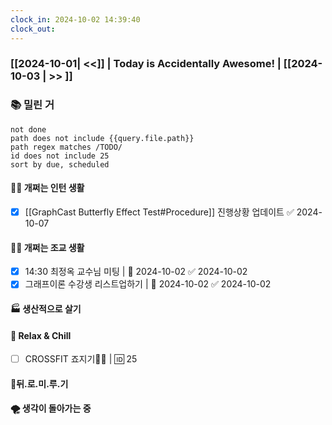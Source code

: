 ```yaml
---
clock_in: 2024-10-02 14:39:40
clock_out: 
---
```

### [[2024-10-01| <<]] | **Today is Accidentally Awesome!** | [[2024-10-03 | >> ]]

### 📚 밀린 거
```tasks
not done 
path does not include {{query.file.path}}
path regex matches /TODO/
id does not include 25
sort by due, scheduled
```

#### 🤦‍♂️ 개쩌는 인턴 생활
- [x] [[GraphCast Butterfly Effect Test#Procedure]] 진행상황 업데이트 ✅ 2024-10-07

#### 👨‍🏫 개쩌는 조교 생활
- [x] 14:30 최정옥 교수님 미팅 | 📅 2024-10-02 ✅ 2024-10-02
- [x] 그래프이론 수강생 리스트업하기 | 📅 2024-10-02 ✅ 2024-10-02

#### 🏭 생산적으로 살기

#### 🍻 Relax & Chill 
- [ ] CROSSFIT 죠지기🏋️‍♀️ | 🆔 25


#### 💨뒤.로.미.루.기

#### 🌪 생각이 돌아가는 중